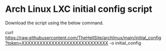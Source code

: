 # Arch Linux LXC initial config script
Download the script using the below command.

curl https://raw.githubusercontent.com/TheHellSite/archlinux/main/initial_config?token=XXXXXXXXXXXXXXXXXXXXXXXXXXXXX -o initial_config
